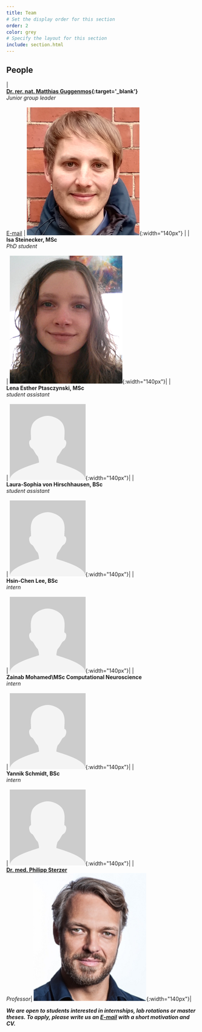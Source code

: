 ```yaml
---
title: Team
# Set the display order for this section
order: 2
color: grey
# Specify the layout for this section
include: section.html
---
```

## People

| <br>**[Dr. rer. nat. Matthias Guggenmos](https://psychiatrie-psychotherapie.charite.de/en/metas/person_detail/person/address_detail/guggenmos/){:target='\_blank'}**<br>_Junior group leader_<br><br>[E-mail](mailto:matthias.guggenmos@charite.de) | ![Matthias Guggenmos](images/matthias.png){:width="140px"} |
| <br>**Isa Steinecker, MSc**<br>_PhD student_<br><br>| ![Isa Steinecker](images/isa.png){:width="140px"}|
| <br>**Lena Esther Ptasczynski, MSc**<br>_student assistant_<br><br>| ![Lena Esther Ptasczynski](images/placeholder.png){:width="140px"}|
| <br>**Laura-Sophia von Hirschhausen, BSc**<br>_student assistant_<br><br>| ![Laura-Sophia von Hirschhausen](images/placeholder.png){:width="140px"}|
| <br>**Hsin-Chen Lee, BSc**<br>_intern_<br><br>| ![Hsin-Chen Lee](images/placeholder.png){:width="140px"}|
| <br>**Zainab Mohamed\\MSc Computational Neuroscience**<br>_intern_<br><br>| ![Yannik Schmidt](images/placeholder.png){:width="140px"}|
| <br>**Yannik Schmidt, BSc**<br>_intern_<br><br>| ![Yannik Schmidt](images/placeholder.png){:width="140px"}|
| <br>**[Dr. med. Philipp Sterzer](https://psychiatrie-psychotherapie.charite.de/en/metas/person_detail/person/address_detail/sterzer/)**<br>_Professor_| ![Philipp Sterzer](images/philipp.png){:width="140px"}|

***We are open to students interested in internships, lab rotations or master theses. To apply, please write us an [E-mail](mailto:matthias.guggenmos@charite.de) with a short motivation and CV.***
